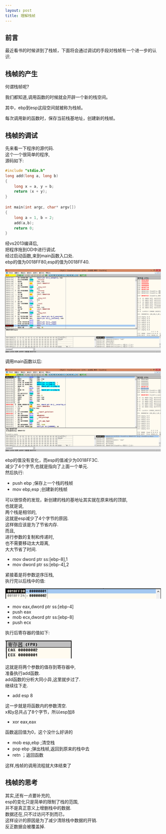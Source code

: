 ```yaml
---
layout: post
title: 理解栈帧
---
```

## 前言

最近看书的时候讲到了栈帧，下面将会通过调试的手段对栈帧有一个进一步的认识.  

## 栈帧的产生

何谓栈帧呢?

我们都知道,调用函数的时候就会开辟一个新的栈空间。

其中，ebp到esp这段空间就被称为栈帧。


每次调用新的函数时，保存当前栈基地址，创建新的栈帧。


## 栈帧的调试

先来看一下程序的源代码.  
这个一个很简单的程序,  
源码如下:  
```c++
#include "stdio.h"
long add(long a, long b)
{
    long x = a, y = b;
    return (x + y);
}

int main(int argc, char* argv[])
{
    long a = 1, b = 2;
    add(a,b);
    return 0;
}
```

经vs2013编译后,  
把程序拖到OD中进行调试.  
经过启动函数,来到main函数入口处.  
ebp的值为0018FF80,esp的值为0018FF40.  

![image](/images/stackframe1.PNG)  

调用main函数以后:  

![image](/images/stackframe2.PNG)  

ebp的值没有变化，而esp的值减少为0018FF3C.  
减少了4个字节,也就是指向了上面一个单元.  
然后执行:  
* push ebp ;保存上一个栈的栈帧
* mov ebp,esp ;创建新的栈帧  

可以很惊奇的发现，新创建的栈的基地址其实就在原来栈的顶部,  
也就是说,  
两个栈是相邻的,  
这就是esp减少了4个字节的原因.  
这样做应该是为了节省内存.  
而且,  
进行参数的复制和传递时,  
也不需要移动太大距离,  
大大节省了时间.  

* mov dword ptr ss:[ebp-8],1
* mov dword ptr ss:[ebp-4],2  

紧接着是将参数逆序压栈,  
执行完以后栈中的值:  

![image](/images/stackframe3.PNG)  

* mov eax,dword ptr ss:[ebp-4]
* push eax
* mob ecx,dword ptr ss:[ebp-8]
* push ecx  

执行后寄存器的值如下:  

![image](/images/stackframe4.PNG)  

这就是将两个参数的值存到寄存器中,  
准备执行add函数.  
add函数的分析大同小异,这里就步过了.  
继续往下走.  

* add esp 8  

这一步就是将函数内的参数清空.  
x和y总共占了8个字节，所以esp加8  

* xor eax,eax   

函数返回值为0，这个没什么好讲的  

* mob esp,ebp ;清空栈
* pop ebp ;弹出栈帧,返回到原来的栈中去  
* retn ；返回函数

这样,栈帧的调用流程就大体结束了  
## 栈帧的思考
其实,还有一点要补充的,  
esp的变化只是简单的限制了栈的范围,  
并不是真正意义上增删栈中的数据.  
数据还在,只不过访问不到而已，  
这样设计的原因是为了减少清除栈中数据的开销.  
反正数据会被覆盖掉.  

